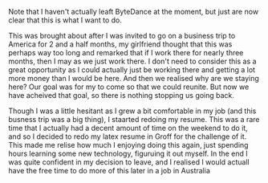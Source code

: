 Note that I haven't actually leaft ByteDance at the moment, but just are now clear that this is what I want to do.

This was brought about after I was invited to go on a business trip to America for 2 and a half months, my girlfriend thought that this was perhaps way too long and remarked that if I work there for nearly three months, then I may as we just work there. I don't need to consider this as a great opportunity as I could actually just be working there and getting a lot more money than I would be here. And then we realised why are we staying here? Our goal was for my to come so that we could reunite. But now we have acheived that goal, so there is nothing stopping us going back.

Though I was a little hesitant as I grew a bit comfortable in my job (and this busness trip was a big thing), I staarted redoing my resume. This was a rare time that I actually had a decent amount of time on the weekend to do it, and so I decided to redo my latex resume in Groff for the challenge of it. This made me relise how much I enjoying doing this again, just spending hours learning some new technology, figuruing it out myself. In the end I was quite confident in my decision to leave, and I realised I would actuall have the free time to do more of this later in a job in Australia
